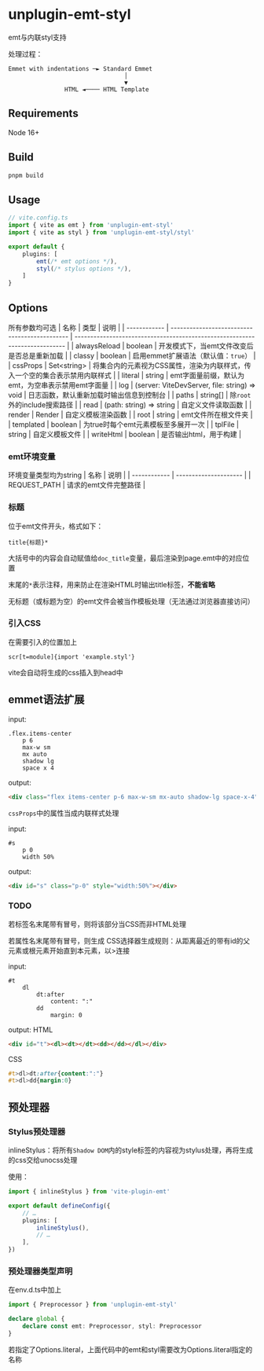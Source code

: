 # unplugin-emt-styl

emt与内联styl支持

处理过程：
```
Emmet with indentations ─► Standard Emmet
                                 │
                                 ▼
                HTML ◄──── HTML Template
```

## Requirements
Node 16+

## Build
```sh
pnpm build
```

## Usage
```ts
// vite.config.ts
import { vite as emt } from 'unplugin-emt-styl'
import { vite as styl } from 'unplugin-emt-styl/styl'

export default {
	plugins: [
		emt(/* emt options */),
		styl(/* stylus options */),
	]
}
```

## Options
所有参数均可选
| 名称         | 类型                                          | 说明                                                                        |
| ------------ | --------------------------------------------- | --------------------------------------------------------------------------- |
| alwaysReload | boolean                                       | 开发模式下，当emt文件改变后是否总是重新加载                                 |
| classy       | boolean                                       | 启用emmet扩展语法（默认值：`true`）                                         |
| cssProps     | Set\<string>                                  | 将集合内的元素视为CSS属性，渲染为内联样式，传入一个空的集合表示禁用内联样式 |
| literal      | string                                        | emt字面量前缀，默认为emt，为空串表示禁用emt字面量                           |
| log          | (server: ViteDevServer, file: string) => void | 日志函数，默认重新加载时输出信息到控制台                                    |
| paths        | string[]                                      | 除`root`外的include搜索路径                                                 |
| read         | (path: string) => string                      | 自定义文件读取函数                                                          |
| render       | Render                                        | 自定义模板渲染函数                                                          |
| root         | string                                        | emt文件所在根文件夹                                                         |
| templated    | boolean                                       | 为true时每个emt元素模板至多展开一次                                         |
| tplFile      | string                                        | 自定义模板文件                                                              |
| writeHtml    | boolean                                       | 是否输出html，用于构建                                                      |

### emt环境变量
环境变量类型均为string
| 名称         | 说明                  |
| ------------ | --------------------- |
| REQUEST_PATH | 请求的emt文件完整路径 |

### 标题
位于emt文件开头，格式如下：
```styl
title{标题}*
```
大括号中的内容会自动赋值给`doc_title`变量，最后渲染到page.emt中的对应位置

末尾的`*`表示注释，用来防止在渲染HTML时输出title标签，**不能省略**

无标题（或标题为空）的emt文件会被当作模板处理（无法通过浏览器直接访问）

### 引入CSS
在需要引入的位置加上
```styl
scr[t=module]{import 'example.styl'}
```
vite会自动将生成的css插入到head中

## emmet语法扩展
input:
```styl
.flex.items-center
	p 6
	max-w sm
	mx auto
	shadow lg
	space x 4
```
output:
```html
<div class="flex items-center p-6 max-w-sm mx-auto shadow-lg space-x-4"></div>
```

`cssProps`中的属性当成内联样式处理

input:
```styl
#s
	p 0
	width 50%
```
output:
```html
<div id="s" class="p-0" style="width:50%"></div>
```

### TODO

若标签名末尾带有冒号，则将该部分当CSS而非HTML处理

若属性名末尾带有冒号，则生成
CSS选择器生成规则：从距离最近的带有id的父元素或根元素开始直到本元素，以>连接

input:
```styl
#t
	dl
		dt:after
			content: ":"
		dd
			margin: 0
```
output:
HTML
```html
<div id="t"><dl><dt></dt><dd></dd></dl></div>
```
CSS
```css
#t>dl>dt:after{content:":"}
#t>dl>dd{margin:0}
```

## 预处理器
### Stylus预处理器
inlineStylus：将所有`Shadow DOM`内的style标签的内容视为stylus处理，再将生成的css交给unocss处理

使用：
```ts
import { inlineStylus } from 'vite-plugin-emt'

export default defineConfig({
	// …
	plugins: [
		inlineStylus(),
		// …
	],
})
```

### 预处理器类型声明
在env.d.ts中加上
```ts
import { Preprocessor } from 'unplugin-emt-styl'

declare global {
	declare const emt: Preprocessor, styl: Preprocessor
}
```
若指定了Options.literal，上面代码中的emt和styl需要改为Options.literal指定的名称